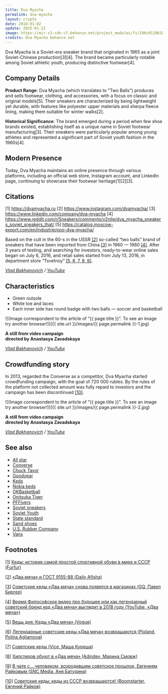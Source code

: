 ```yaml
---
title: Dva Myacha
permalink: dva-myacha
layout: crypto
date: 2018-01-02
update: 2025-01-22
image: https://mir-s3-cdn-cf.behance.net/project_modules/fs/196c01106102001.5f8822e6906e0.jpg
credits: Dva Myacha behance.net
---
```


Dva Myacha is a Soviet-era sneaker brand that originated in 1965 as a joint Soviet-Chinese production[3][4]. The brand became particularly notable among Soviet athletic youth, producing distinctive footwear[4].

## Company Details

**Product Range**: Dva Myacha (which translates to "Two Balls") produces and sells footwear, clothing, and accessories, with a focus on classic and original models[5]. Their sneakers are characterized by being lightweight yet durable, with features like polyester upper materials and sherpa fleece lining, making them suitable for winter walks[2].

**Historical Significance**: The brand emerged during a period when few shoe brands existed, establishing itself as a unique name in Soviet footwear manufacturing[3]. Their sneakers were particularly popular among young athletes and represented a significant part of Soviet youth fashion in the 1960s[4].

## Modern Presence

Today, Dva Myacha maintains an online presence through various platforms, including an official web store, Instagram account, and LinkedIn page, continuing to showcase their footwear heritage[1][2][3].

## Citations

[1] https://dvamyacha.ru
[2] https://www.instagram.com/dvamyacha/
[3] https://www.linkedin.com/company/dva-myacha
[4] https://www.reddit.com/r/Sneakers/comments/v2nlie/dva_myacha_sneakers_soviet_sneakers_that/
[5] https://catalog.moscow-export.com/en/industrie/ooo-dva-myacha/

Based on the cult in the 60-s in the USSR <span id="a2">[\[2\]](#f2)</span> so-called “two balls” brand of sneakers that have been imported from China <span id="a3">[\[3\]](#f3)</span> in 1960 — 1980 <span id="a4">[\[4\]](#f4)</span>. After 3 years of testing, and searching for investors, ready-to-wear online sales began on July 6, 2016, and retail sales started from July 13, 2016, in department store “Tsvetnoy” <span id="a5">[\[5, 6, 7, 8, 9\]](#f5)</span>.


*[Vlad Bakhanovich](bakhanovich-vlad) / [YouTube](https://www.youtube.com/watch?v=Z90Mr4jhEgA)*

## Сharacteristics

+ Green outsole  
+ White toe and laces
+ Each inner side has round badge with two balls — soccer and basketball

![(Image correspondent to the article of “{{ page.title }}”. To see an image try another browser!)]({{ site.url }}/images/{{ page.permalink }}-1.jpg)

**A still from video campaign<br>directed by Anastasya Zavadskaya**

*[Vlad Bakhanovich](bakhanovich-vlad) / [YouTube](https://www.youtube.com/watch?v=Z90Mr4jhEgA)*

## Crowdfunding story

In 2013, regarded the Converse as a competitor, Dva Myacha started crowdfunding campaign, with the goal of 720 000 rubles. By the rules of the platform not collected amount  was fully repaid to investors and the campaign has been discontinued <span id="a10">[\[10\]](#f10)</span>.

![(Image correspondent to the article of “{{ page.title }}”. To see an image try another browser!)]({{ site.url }}/images/{{ page.permalink }}-2.jpg)

**A still from video campaign<br>directed by Anastasya Zavadskaya**

*[Vlad Bakhanovich](bakhanovich-vlad) / [YouTube](https://www.youtube.com/watch?v=Z90Mr4jhEgA)*

## See also

+ [All star](all-star)
+ [Converse](converse)
+ [Chuck Tayor](chuck-tayor)
+ [Goodyear](goodyear)
+ [Keds](keds)
+ [Nokia keds](nokia-keds)
+ [OKBasketball](okbasketball)
+ [Onitsuka Tiger](onitsuka-tiger)
+ [PFFlyers](pfflyers)
+ [Soviet sneakers](soviet-sneakers)
+ [Soviet Youth](soviet-youth)
+ [State standard](state-standard)
+ [Sand shoes](sand-shoes)
+ [U.S. Rubber Company](us-rubber-company)
+ [Vans](vans)

## Footnotes

[[1]](#a1) <span id="f1"></span> [Кеды: история самой простой спортивной обуви в мире и СССР (Furfur)](http://www.furfur.me/furfur/culture/culture/164015-kedy-sovok-dva-myacha)

[[2]](#a2) <span id="f2"></span> [«Два мяча» и ГОСТ 9155-88 (Daily Afisha)](https://daily.afisha.ru/archive/gorod/archive/v-rossii-vozobnovljajut-proizvodstvo-sovetskih-ked/)

[[3]](#a3) <span id="f3"></span> [Советские кеды «Два мяча» снова появятся в магазинах (GQ, Павел Биргер)](https://www.gq.ru/style/sovetskie-kedy-dva-myacha-snova-poyavyatsya-v-magazinah)

[[4]](#a4) <span id="f4"></span> [Время Философское видео про будущее или как легендарный советский бренд кед «Два мяча» выглядит в 2018 году (YouTube, «Два мяча»)](https://www.youtube.com/watch?v=Z90Mr4jhEgA&t=5s)

[[5]](#a5) <span id="f5"></span> [Вещь дня: Kеды «Два мяча» (Vogue)](https://www.vogue.ru/fashion/favourites-of-vogue/Veshch_dnya_kedy_Dva_myacha/)

[[6]](#a6) <span id="f6"></span> [Легендарные советские кеды «Два мяча» возвращаются (Pixland, Polina Agliamova)](https://www.pixland.uz/2016/07/07/5907/kedy-dva-mjacha/)

[[7]](#a7) <span id="f7"></span> [Советские кеды (Vice, Маша Куреша)](https://www.vice.com/ru/article/bmz38m/soviet-keds)

[[8]](#a8) <span id="f8"></span> [Хипстеров обуют в «Два мяча» (Аdindex, Марина Смовж)](https://adindex.ru/news/offtop/2013/03/25/97704.phtml)

[[9]](#a9) <span id="f9"></span> [В чате с… человеком, возродившим советское прошлое, Евгением Райковым (SNC Media, Аня Батурина)](http://www.sncmedia.ru/fashion/v-chate-s-chelovekom-vozrodivshim-sovetskie-proshloe-evgeniem-raykovym/)

[[10]](#a10) <span id="f10"></span> [Советские кеды: кеды из СССР возвращаются! (Boomstarter, Евгений Райков)](https://boomstarter.ru/projects/ss/sovetskie_kedy_kedy_iz_sssr_vozvraschayutsya)
